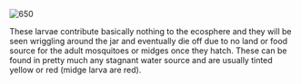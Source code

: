 ![650](08326081da14cb5c7c1ef2a23df0b56b.png)

These larvae contribute basically nothing to the ecosphere and they will be seen wriggling around the jar and eventually die off due to no land or food source for the adult mosquitoes or midges once they hatch. These can be found in pretty much any stagnant water source and are usually tinted yellow or red (midge larva are red).